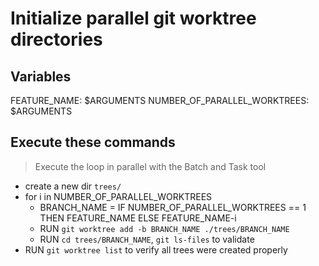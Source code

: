 # Initialize parallel git worktree directories

## Variables
FEATURE_NAME: $ARGUMENTS
NUMBER_OF_PARALLEL_WORKTREES: $ARGUMENTS

## Execute these commands
> Execute the loop in parallel with the Batch and Task tool

- create a new dir `trees/`
- for i in NUMBER_OF_PARALLEL_WORKTREES
  - BRANCH_NAME = IF NUMBER_OF_PARALLEL_WORKTREES == 1 THEN FEATURE_NAME ELSE FEATURE_NAME-i
  - RUN `git worktree add -b BRANCH_NAME ./trees/BRANCH_NAME`
  - RUN `cd trees/BRANCH_NAME`, `git ls-files` to validate
- RUN `git worktree list` to verify all trees were created properly

